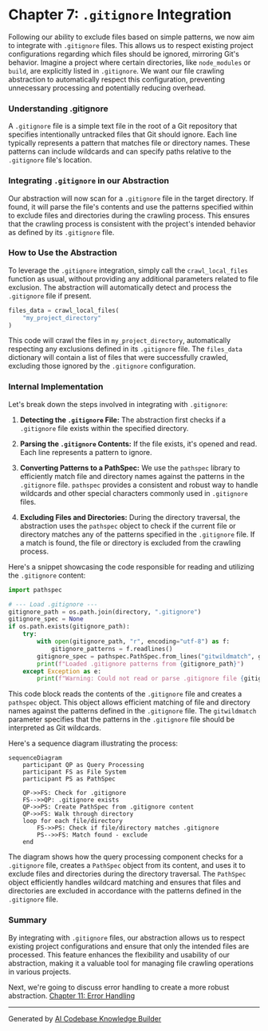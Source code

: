 # Chapter 7: `.gitignore` Integration


Following our ability to exclude files based on simple patterns, we now aim to integrate with `.gitignore` files. This allows us to respect existing project configurations regarding which files should be ignored, mirroring Git's behavior. Imagine a project where certain directories, like `node_modules` or `build`, are explicitly listed in `.gitignore`. We want our file crawling abstraction to automatically respect this configuration, preventing unnecessary processing and potentially reducing overhead.

### Understanding .gitignore

A `.gitignore` file is a simple text file in the root of a Git repository that specifies intentionally untracked files that Git should ignore. Each line typically represents a pattern that matches file or directory names. These patterns can include wildcards and can specify paths relative to the `.gitignore` file's location.

### Integrating `.gitignore` in our Abstraction

Our abstraction will now scan for a `.gitignore` file in the target directory. If found, it will parse the file's contents and use the patterns specified within to exclude files and directories during the crawling process. This ensures that the crawling process is consistent with the project's intended behavior as defined by its `.gitignore` file.

### How to Use the Abstraction

To leverage the `.gitignore` integration, simply call the `crawl_local_files` function as usual, without providing any additional parameters related to file exclusion. The abstraction will automatically detect and process the `.gitignore` file if present.

```python
files_data = crawl_local_files(
    "my_project_directory"
)
```

This code will crawl the files in `my_project_directory`, automatically respecting any exclusions defined in its `.gitignore` file. The `files_data` dictionary will contain a list of files that were successfully crawled, excluding those ignored by the `.gitignore` configuration.

### Internal Implementation

Let's break down the steps involved in integrating with `.gitignore`:

1. **Detecting the `.gitignore` File:** The abstraction first checks if a `.gitignore` file exists within the specified directory.

2. **Parsing the `.gitignore` Contents:** If the file exists, it's opened and read.  Each line represents a pattern to ignore.

3. **Converting Patterns to a PathSpec:** We use the `pathspec` library to efficiently match file and directory names against the patterns in the `.gitignore` file.  `pathspec` provides a consistent and robust way to handle wildcards and other special characters commonly used in `.gitignore` files.

4. **Excluding Files and Directories:** During the directory traversal, the abstraction uses the `pathspec` object to check if the current file or directory matches any of the patterns specified in the `.gitignore` file. If a match is found, the file or directory is excluded from the crawling process.

Here's a snippet showcasing the code responsible for reading and utilizing the `.gitignore` content:

```python
import pathspec

# --- Load .gitignore ---
gitignore_path = os.path.join(directory, ".gitignore")
gitignore_spec = None
if os.path.exists(gitignore_path):
    try:
        with open(gitignore_path, "r", encoding="utf-8") as f:
            gitignore_patterns = f.readlines()
        gitignore_spec = pathspec.PathSpec.from_lines("gitwildmatch", gitignore_patterns)
        print(f"Loaded .gitignore patterns from {gitignore_path}")
    except Exception as e:
        print(f"Warning: Could not read or parse .gitignore file {gitignore_path}: {e}")
```

This code block reads the contents of the `.gitignore` file and creates a `pathspec` object. This object allows efficient matching of file and directory names against the patterns defined in the `.gitignore` file. The `gitwildmatch` parameter specifies that the patterns in the `.gitignore` file should be interpreted as Git wildcards.

Here's a sequence diagram illustrating the process:

```mermaid
sequenceDiagram
    participant QP as Query Processing
    participant FS as File System
    participant PS as PathSpec

    QP->>FS: Check for .gitignore
    FS-->>QP: .gitignore exists
    QP->>PS: Create PathSpec from .gitignore content
    QP->>FS: Walk through directory
    loop for each file/directory
        FS->>PS: Check if file/directory matches .gitignore
        PS-->>FS: Match found - exclude
    end
```

The diagram shows how the query processing component checks for a `.gitignore` file, creates a `PathSpec` object from its content, and uses it to exclude files and directories during the directory traversal. The `PathSpec` object efficiently handles wildcard matching and ensures that files and directories are excluded in accordance with the patterns defined in the `.gitignore` file.

### Summary

By integrating with `.gitignore` files, our abstraction allows us to respect existing project configurations and ensure that only the intended files are processed. This feature enhances the flexibility and usability of our abstraction, making it a valuable tool for managing file crawling operations in various projects.

Next, we're going to discuss error handling to create a more robust abstraction. [Chapter 11: Error Handling](configuration_file_parsing.md)

---

Generated by [AI Codebase Knowledge Builder](https://github.com/The-Pocket/Tutorial-Codebase-Knowledge)